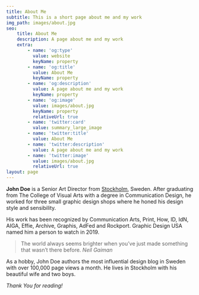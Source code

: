 ```yaml
---
title: About Me
subtitle: This is a short page about me and my work
img_path: images/about.jpg
seo:
    title: About Me
    description: A page about me and my work
    extra:
        - name: 'og:type'
          value: website
          keyName: property
        - name: 'og:title'
          value: About Me
          keyName: property
        - name: 'og:description'
          value: A page about me and my work
          keyName: property
        - name: 'og:image'
          value: images/about.jpg
          keyName: property
          relativeUrl: true
        - name: 'twitter:card'
          value: summary_large_image
        - name: 'twitter:title'
          value: About Me
        - name: 'twitter:description'
          value: A page about me and my work
        - name: 'twitter:image'
          value: images/about.jpg
          relativeUrl: true
layout: page
---
```


**John Doe** is a Senior Art Director from [Stockholm](https://en.wikipedia.org/wiki/Stockholm), Sweden. After graduating from The College of Visual Arts with a degree in Communication Design, he worked for three small graphic design shops where he honed his design style and sensibility.

His work has been recognized by Communication Arts, Print, How, ID, IdN, AIGA, Effie, Archive, Graphis, AdFed and Rockport. Graphic Design USA named him a person to watch in 2019.

> The world always seems brighter when you’ve just made something that wasn’t there before. <cite>Neil Gaiman</cite>

As a hobby, John Doe authors the most influential design blog in Sweden with over 100,000 page views a month. He lives in Stockholm with his beautiful wife and two boys.

_Thank You for reading!_
